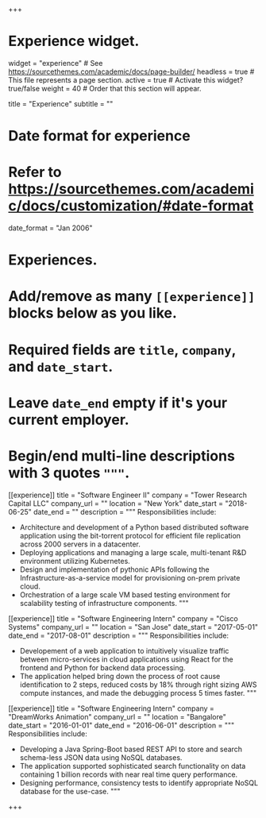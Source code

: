 +++
# Experience widget.
widget = "experience"  # See https://sourcethemes.com/academic/docs/page-builder/
headless = true  # This file represents a page section.
active = true  # Activate this widget? true/false
weight = 40  # Order that this section will appear.

title = "Experience"
subtitle = ""

# Date format for experience
#   Refer to https://sourcethemes.com/academic/docs/customization/#date-format
date_format = "Jan 2006"

# Experiences.
#   Add/remove as many `[[experience]]` blocks below as you like.
#   Required fields are `title`, `company`, and `date_start`.
#   Leave `date_end` empty if it's your current employer.
#   Begin/end multi-line descriptions with 3 quotes `"""`.
[[experience]]
  title = "Software Engineer II"
  company = "Tower Research Capital LLC"
  company_url = ""
  location = "New York"
  date_start = "2018-06-25"
  date_end = ""
  description = """
  Responsibilities include:

  * Architecture and development of a Python based distributed software application using the bit-torrent protocol for efficient file replication across 2000 servers in a datacenter.
  * Deploying applications and managing a large scale, multi-tenant R&D environment utilizing Kubernetes.
  * Design and implementation of pythonic APIs following the Infrastructure-as-a-service model for
provisioning on-prem private cloud.
  * Orchestration of a large scale VM based testing environment for scalability testing of infrastructure
components.
  """

[[experience]]
  title = "Software Engineering Intern"
  company = "Cisco Systems"
  company_url = ""
  location = "San Jose"
  date_start = "2017-05-01"
  date_end = "2017-08-01"
  description = """
  Responsibilities include:

  * Developement of a web application to intuitively visualize traffic between micro-services in cloud applications using React for the frontend and Python for backend data processing.
  * The application helped bring down the process of root cause identification to 2 steps, reduced costs by 18% through right sizing AWS compute instances, and made the debugging process 5 times faster.
  """

[[experience]]
  title = "Software Engineering Intern"
  company = "DreamWorks Animation"
  company_url = ""
  location = "Bangalore"
  date_start = "2016-01-01"
  date_end = "2016-06-01"
  description = """
  Responsibilities include:

  * Developing a Java Spring-Boot based REST API to store and search schema-less JSON data using NoSQL databases. 
  * The application supported sophisticated search functionality on data containing 1 billion records with near real time query performance.
  * Designing performance, consistency tests to identify appropriate NoSQL database for the use-case.
  """

+++

